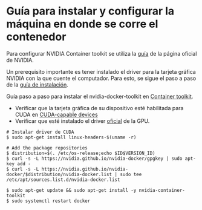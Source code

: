 # Guía para instalar y configurar la máquina en donde se corre el contenedor

Para configurar NVIDIA Container toolkit se utiliza la [guía](https://docs.nvidia.com/datacenter/cloud-native/container-toolkit/install-guide.html#platform-requirements) de la página oficial de NVIDIA. 

Un prerequisito importante es tener instalado el driver para la tarjeta gráfica NVIDIA con la que cuente el computador. Para esto, se sigue el paso a paso de la [guía de instalación](./NVIDIA_driver_install).


Guía paso a paso para instalar el nvidia-docker-toolkit en [Container toolkit](https://docs.nvidia.com/datacenter/cloud-native/container-toolkit/install-guide.html#install-guide).


- Verificar que la tarjeta gráfica de su dispositivo esté habilitada para CUDA en [CUDA-capable devices](https://docs.nvidia.com/cuda/cuda-installation-guide-linux/index.html#verify-you-have-a-cuda-capable-gpu)
- Verificar que esté instalado el driver [oficial](https://www.nvidia.com/Download/driverResults.aspx/204837/en-us/) de la GPU.

```shell
# Instalar driver de CUDA
$ sudo apt-get install linux-headers-$(uname -r)

# Add the package repositories
$ distribution=$(. /etc/os-release;echo $ID$VERSION_ID)
$ curl -s -L https://nvidia.github.io/nvidia-docker/gpgkey | sudo apt-key add -
$ curl -s -L https://nvidia.github.io/nvidia-docker/$distribution/nvidia-docker.list | sudo tee /etc/apt/sources.list.d/nvidia-docker.list

$ sudo apt-get update && sudo apt-get install -y nvidia-container-toolkit
$ sudo systemctl restart docker

```
